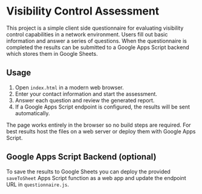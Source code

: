 # Visibility Control Assessment

This project is a simple client side questionnaire for evaluating visibility control capabilities in a network environment.  Users fill out basic information and answer a series of questions.  When the questionnaire is completed the results can be submitted to a Google Apps Script backend which stores them in Google Sheets.

## Usage

1. Open `index.html` in a modern web browser.
2. Enter your contact information and start the assessment.
3. Answer each question and review the generated report.
4. If a Google Apps Script endpoint is configured, the results will be sent automatically.

The page works entirely in the browser so no build steps are required.  For best results host the files on a web server or deploy them with Google Apps Script.

## Google Apps Script Backend (optional)

To save the results to Google Sheets you can deploy the provided `saveToSheet` Apps Script function as a web app and update the endpoint URL in `questionnaire.js`.

